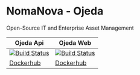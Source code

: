 # NomaNova - Ojeda

Open-Source IT and Enterprise Asset Management

| Ojeda Api  | Ojeda Web |
| ------------- | ------------- |
| [![Build Status](https://dev.azure.com/nomanova/ojeda/_apis/build/status/Ojeda%20Api?branchName=main)](https://dev.azure.com/nomanova/ojeda/_build/latest?definitionId=1&branchName=main) | [![Build Status](https://dev.azure.com/nomanova/ojeda/_apis/build/status/Ojeda%20Web?branchName=main)](https://dev.azure.com/nomanova/ojeda/_build/latest?definitionId=2&branchName=main)  |
| [Dockerhub](https://hub.docker.com/r/nomanova/ojeda-api) | [Dockerhub](https://hub.docker.com/r/nomanova/ojeda-web) |
